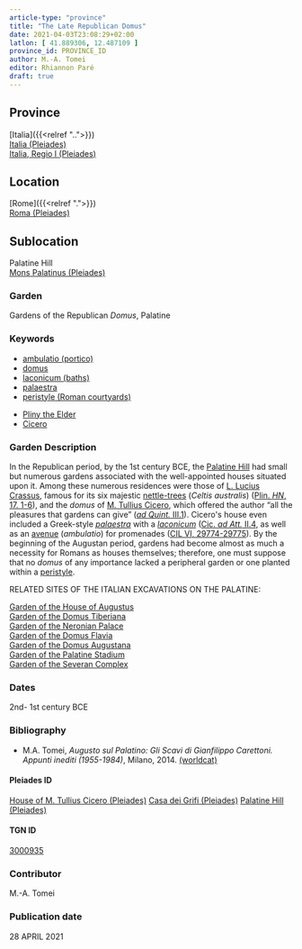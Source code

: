 ```yaml
---
article-type: "province"
title: "The Late Republican Domus"
date: 2021-04-03T23:08:29+02:00
latlon: [ 41.889306, 12.487109 ]
province_id: PROVINCE_ID
author: M.-A. Tomei  
editor: Rhiannon Paré
draft: true
---
```


## Province

[Italia]({{<relref "..">}})\
[Italia (Pleiades)](https://pleiades.stoa.org/places/1052)\
[Italia, Regio I (Pleiades)](https://pleiades.stoa.org/places/441075550)
<!-- -->
## Location

[Rome]({{<relref ".">}}) \
[Roma (Pleiades)](https://pleiades.stoa.org/places/423025)
<!-- -->
## Sublocation

Palatine Hill \
[Mons Palatinus (Pleiades)](https://pleiades.stoa.org/places/971691208)
<!-- -->
<!-- -->
<!-- -->
### Garden

Gardens of the Republican *Domus*, Palatine
<!-- -->
### Keywords
<!-- -->
- [ambulatio (portico)](http://vocab.getty.edu/page/aat/300004145)
- [domus](http://vocab.getty.edu/page/aat/300005506)
- [laconicum (baths)](http://vocab.getty.edu/page/aat/300004219)
- [palaestra](http://vocab.getty.edu/page/aat/300007301)
- [peristyle (Roman courtyards)](http://vocab.getty.edu/page/aat/300080971)
<!-- -->
- [Pliny the Elder](http://catalog.perseus.org/cite-collections/authors/urn:cite:perseus:author.1141)
- [Cicero](http://catalog.perseus.org/cite-collections/authors/urn:cite:perseus:author.364)
<!-- -->
<!-- -->
### Garden Description

In the Republican period, by the 1st century BCE, the [Palatine Hill](https://en.wikipedia.org/wiki/Palatine_Hill) had small but numerous gardens associated with the well-appointed houses situated upon it. Among these numerous residences were those of [L. Lucius Crassus](https://en.wikipedia.org/wiki/Lucius_Licinius_Crassus), famous for its six majestic [nettle-trees](https://en.wikipedia.org/wiki/Celtis_australis) (*Celtis australis*) ([Plin. *HN*, 17. 1-6](http://data.perseus.org/citations/urn:cts:latinLit:phi0978.phi001.perseus-lat1:17.1)), and the *domus* of [M. Tullius Cicero](https://en.wikipedia.org/wiki/Cicero), which offered the author “all the pleasures that gardens can give” ([*ad Quint.* III.1](http://data.perseus.org/citations/urn:cts:latinLit:phi0474.phi058.perseus-lat1:3.1)). Cicero's house even included a Greek-style [*palaestra*](https://en.wikipedia.org/wiki/Palaestra) with a [*laconicum*](https://en.wikipedia.org/wiki/Laconicum) ([Cic. *ad Att.* II.4](http://data.perseus.org/citations/urn:cts:latinLit:phi0474.phi057.perseus-eng1:2.text=A:book=2:letter=4), as well as an [avenue]((http://vocab.getty.edu/page/aat/300004145)) (*ambulatio*) for promenades ([CIL VI, 29774-29775](https://cil.bbaw.de/hauptnavigation/das-cil/baende)). By the beginning of the Augustan period, gardens had become almost as much a necessity for Romans as houses themselves; therefore, one must suppose that no *domus* of any importance lacked a peripheral garden or one planted within a [peristyle](https://en.wikipedia.org/wiki/Peristyle).
<!-- -->
RELATED SITES OF THE ITALIAN EXCAVATIONS ON THE PALATINE:
<!-- -->
[Garden of the House of Augustus]({{<relref"/house_of_augustus.md">}})\
[Garden of the Domus Tiberiana]({{<relref"/Domus_tiberiana.md">}})\
[Garden of the Neronian Palace]({{<relref"/palace_of_nero.md">}})\
[Garden of the Domus Flavia]({{<relref"/Domus_flavia.md">}})\
[Garden of the Domus Augustana]({{<relref"/domus_augustana.md">}})\
[Garden of the Palatine Stadium]({{<relref"/palatine_stadium.md">}})\
[Garden of the Severan Complex]({{<relref"/severan_complex.md">}})
<!-- -->
<!-- -->
### Dates

2nd- 1st century BCE
<!-- -->
### Bibliography

* M.A. Tomei, *Augusto sul Palatino: Gli Scavi di Gianfilippo Carettoni. Appunti inediti (1955-1984)*, Milano, 2014. [(worldcat)](http://www.worldcat.org/oclc/903406162)
<!-- -->
#### Pleiades ID

[House of M. Tullius Cicero (Pleiades)](https://pleiades.stoa.org/places/233061795)
[Casa dei Grifi (Pleiades)](https://pleiades.stoa.org/places/817164756)
[Palatine Hill (Pleiades)](https://pleiades.stoa.org/places/971691208)
<!-- -->
#### TGN ID

[3000935](http://vocab.getty.edu/page/tgn/3000935)
<!-- -->
### Contributor

M.-A. Tomei<!-- [AUTHOR_NAME](AUTHOR_LINK) -->
<!-- -->
### Publication date

28 APRIL 2021
<!-- -->
